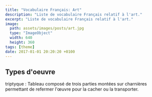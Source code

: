 ```yaml
---
title: "Vocabulaire Français: Art"
description: "Liste de vocabulaire Français relatif à l'art."
excerpt: "Liste de vocabulaire Français relatif à l'art."
image:
  path: assets/images/posts/art.jpg
  type: "ImageObject"
  width: 640
  height: 360
tags: [theme]
date: 2017-01-01 20:20:20 +0100
---
```


## Types d'oeuvre

triptyque
: Tableau composé de trois parties montées sur charnières permettant de refermer l'œuvre pour la cacher ou la transporter.
